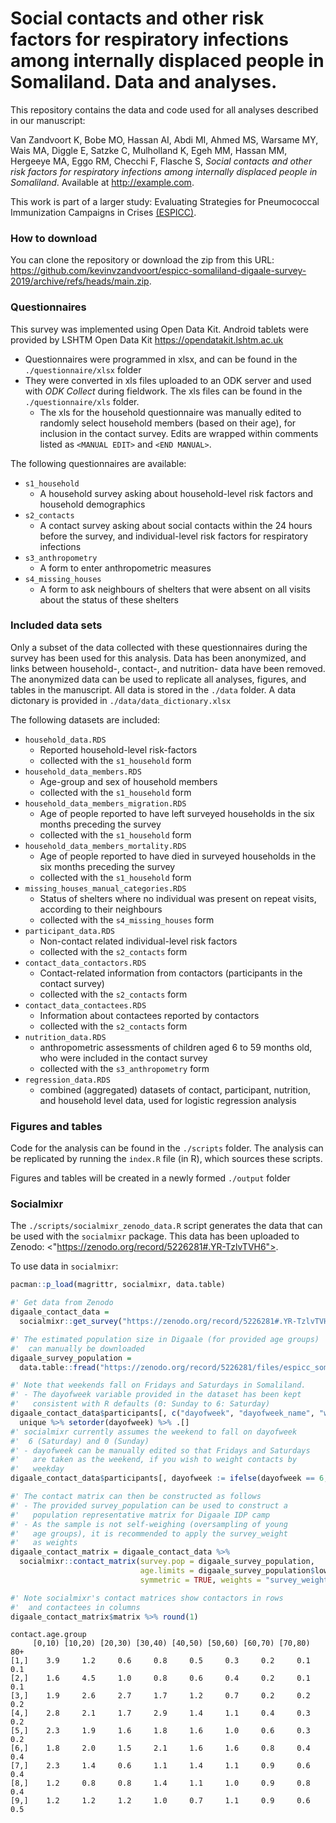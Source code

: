 # Social contacts and other risk factors for respiratory infections among internally displaced people in Somaliland. Data and analyses.

This repository contains the data and code used for all analyses described in our manuscript:

Van Zandvoort K, Bobe MO, Hassan AI, Abdi MI, Ahmed MS, Warsame MY, Wais MA, Diggle E, Satzke C, Mulholland K, Egeh MM, Hassan MM, Hergeeye MA, Eggo RM, Checchi F, Flasche S, *Social contacts and other risk factors for respiratory infections among internally displaced people in Somaliland*. Available at <http://example.com>.

This work is part of a larger study: Evaluating Strategies for Pneumococcal Immunization Campaigns in Crises [(ESPICC)](https://www.elrha.org/project/pneumococcal-vaccination-strategies-for-crisis-affected-populations/).

### How to download

You can clone the repository or download the zip from this URL: <https://github.com/kevinvzandvoort/espicc-somaliland-digaale-survey-2019/archive/refs/heads/main.zip>.

### Questionnaires

This survey was implemented using Open Data Kit. Android tablets were provided by LSHTM Open Data Kit <https://opendatakit.lshtm.ac.uk>

- Questionnaires were programmed in xlsx, and can be found in the `./questionnaire/xlsx` folder
- They were converted in xls files uploaded to an ODK server and used with *ODK Collect* during fieldwork. The xls files can be found in the `./questionnaire/xls` folder.
  - The xls for the household questionnaire was manually edited to randomly select household members (based on their age), for inclusion in the contact survey. Edits are wrapped within comments listed as `<MANUAL EDIT>` and `<END MANUAL>`.

The following questionnaires are available:

- `s1_household`
  - A household survey asking about household-level risk factors and household demographics
- `s2_contacts`
  - A contact survey asking about social contacts within the 24 hours before the survey, and individual-level risk factors for respiratory infections
- `s3_anthropometry`
  - A form to enter anthropometric measures
- `s4_missing_houses`
  - A form to ask neighbours of shelters that were absent on all visits about the status of these shelters

### Included data sets

Only a subset of the data collected with these questionnaires during the survey has been used for this analysis.
Data has been anonymized, and links between household-, contact-, and nutrition- data have been removed.
The anonymized data can be used to replicate all analyses, figures, and tables in the manuscript.
All data is stored in the `./data` folder. A data dictonary is provided in `./data/data_dictionary.xlsx`

The following datasets are included:

- `household_data.RDS`
  - Reported household-level risk-factors
  - collected with the `s1_household` form
- `household_data_members.RDS`
  - Age-group and sex of household members
  - collected with the `s1_household` form
- `household_data_members_migration.RDS`
  - Age of people reported to have left surveyed households in the six months preceding the survey
  - collected with the `s1_household` form
- `household_data_members_mortality.RDS`
  - Age of people reported to have died in surveyed households in the six months preceding the survey
  - collected with the `s1_household` form
- `missing_houses_manual_categories.RDS`
  - Status of shelters where no individual was present on repeat visits, according to their neighbours
  - collected with the `s4_missing_houses` form
- `participant_data.RDS`
  - Non-contact related individual-level risk factors
  - collected with the `s2_contacts` form
- `contact_data_contactors.RDS`
  - Contact-related information from contactors (participants in the contact survey)
  - collected with the `s2_contacts` form
- `contact_data_contactees.RDS`
  - Information about contactees reported by contactors
  - collected with the `s2_contacts` form
- `nutrition_data.RDS`
  - anthropometric assessments of children aged 6 to 59 months old, who were included in the contact survey
  - collected with the `s3_anthropometry` form
- `regression_data.RDS`
  - combined (aggregated) datasets of contact, participant, nutrition, and household level data, used for logistic regression analysis

### Figures and tables

Code for the analysis can be found in the `./scripts` folder.
The analysis can be replicated by running the `index.R` file (in R), which sources these scripts.

Figures and tables will be created in a newly formed `./output` folder

### Socialmixr

The `./scripts/socialmixr_zenodo_data.R` script generates the data that can be used with the `socialmixr` package.
This data has been uploaded to Zenodo: <"https://zenodo.org/record/5226281#.YR-TzlvTVH6">.

To use data in `socialmixr`:
```r
pacman::p_load(magrittr, socialmixr, data.table)

#' Get data from Zenodo
digaale_contact_data =
  socialmixr::get_survey("https://zenodo.org/record/5226281#.YR-TzlvTVH6")

#' The estimated population size in Digaale (for provided age groups)
#'  can manually be downloaded
digaale_survey_population =
  data.table::fread("https://zenodo.org/record/5226281/files/espicc_somaliland_digaale_survey_population.csv")

#' Note that weekends fall on Fridays and Saturdays in Somaliland.
#' - The dayofweek variable provided in the dataset has been kept
#'   consistent with R defaults (0: Sunday to 6: Saturday)
digaale_contact_data$participants[, c("dayofweek", "dayofweek_name", "weekend")] %>%
  unique %>% setorder(dayofweek) %>% .[]
#' socialmixr currently assumes the weekend to fall on dayofweek
#'  6 (Saturday) and 0 (Sunday)
#' - dayofweek can be manually edited so that Fridays and Saturdays
#'   are taken as the weekend, if you wish to weight contacts by
#'   weekday
digaale_contact_data$participants[, dayofweek := ifelse(dayofweek == 6, 0, dayofweek + 1)]

#' The contact matrix can then be constructed as follows
#' - The provided survey_population can be used to construct a
#'   population representative matrix for Digaale IDP camp
#' - As the sample is not self-weighing (oversampling of young
#'   age groups), it is recommended to apply the survey_weight
#'   as weights
digaale_contact_matrix = digaale_contact_data %>%
  socialmixr::contact_matrix(survey.pop = digaale_survey_population,
                             age.limits = digaale_survey_population$lower.age.limit,
                             symmetric = TRUE, weights = "survey_weight", weigh.dayofweek = TRUE)

#' Note socialmixr's contact matrices show contactors in rows
#'  and contactees in columns
digaale_contact_matrix$matrix %>% round(1)
```
```
contact.age.group
     [0,10) [10,20) [20,30) [30,40) [40,50) [50,60) [60,70) [70,80)    80+
[1,]    3.9     1.2     0.6     0.8     0.5     0.3     0.2     0.1     0.1
[2,]    1.6     4.5     1.0     0.8     0.6     0.4     0.2     0.1     0.1
[3,]    1.9     2.6     2.7     1.7     1.2     0.7     0.2     0.2     0.2
[4,]    2.8     2.1     1.7     2.9     1.4     1.1     0.4     0.3     0.2
[5,]    2.3     1.9     1.6     1.8     1.6     1.0     0.6     0.3     0.2
[6,]    1.8     2.0     1.5     2.1     1.6     1.6     0.8     0.4     0.4
[7,]    2.3     1.4     0.6     1.1     1.4     1.1     0.9     0.6     0.4
[8,]    1.2     0.8     0.8     1.4     1.1     1.0     0.9     0.8     0.4
[9,]    1.2     1.2     1.2     1.0     0.7     1.1     0.9     0.6     0.5
```
